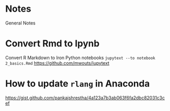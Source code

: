 # Notes
General Notes

# Convert Rmd to Ipynb
Convert R Markdown to Iron Python notebooks
`jupytext --to notebook 2_basics.Rmd` 
https://github.com/mwouts/jupytext

# How to update `rlang` in Anaconda
https://gist.github.com/pankajshrestha/4a123a7b3ab063f6fa2dbc82031c3cef
